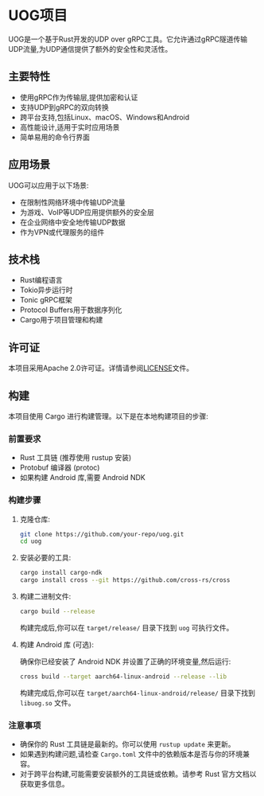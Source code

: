# UOG项目

UOG是一个基于Rust开发的UDP over gRPC工具。它允许通过gRPC隧道传输UDP流量,为UDP通信提供了额外的安全性和灵活性。

## 主要特性

- 使用gRPC作为传输层,提供加密和认证
- 支持UDP到gRPC的双向转换
- 跨平台支持,包括Linux、macOS、Windows和Android
- 高性能设计,适用于实时应用场景
- 简单易用的命令行界面

## 应用场景

UOG可以应用于以下场景:

- 在限制性网络环境中传输UDP流量
- 为游戏、VoIP等UDP应用提供额外的安全层
- 在企业网络中安全地传输UDP数据
- 作为VPN或代理服务的组件

## 技术栈

- Rust编程语言
- Tokio异步运行时
- Tonic gRPC框架
- Protocol Buffers用于数据序列化
- Cargo用于项目管理和构建

## 许可证

本项目采用Apache 2.0许可证。详情请参阅[LICENSE](LICENSE)文件。

## 构建

本项目使用 Cargo 进行构建管理。以下是在本地构建项目的步骤:

### 前置要求

- Rust 工具链 (推荐使用 rustup 安装)
- Protobuf 编译器 (protoc)
- 如果构建 Android 库,需要 Android NDK

### 构建步骤

1. 克隆仓库:

   ```bash
   git clone https://github.com/your-repo/uog.git
   cd uog
   ```

2. 安装必要的工具:

   ```bash
   cargo install cargo-ndk
   cargo install cross --git https://github.com/cross-rs/cross
   ```

3. 构建二进制文件:

   ```bash
   cargo build --release
   ```

   构建完成后,你可以在 `target/release/` 目录下找到 `uog` 可执行文件。

4. 构建 Android 库 (可选):

   确保你已经安装了 Android NDK 并设置了正确的环境变量,然后运行:

   ```bash
   cross build --target aarch64-linux-android --release --lib
   ```

   构建完成后,你可以在 `target/aarch64-linux-android/release/` 目录下找到 `libuog.so` 文件。

### 注意事项

- 确保你的 Rust 工具链是最新的。你可以使用 `rustup update` 来更新。
- 如果遇到构建问题,请检查 `Cargo.toml` 文件中的依赖版本是否与你的环境兼容。
- 对于跨平台构建,可能需要安装额外的工具链或依赖。请参考 Rust 官方文档以获取更多信息。
